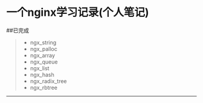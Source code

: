 ﻿一个nginx学习记录(个人笔记)
===
##已完成
> * ngx_string
> * ngx_palloc
> * ngx_array
> * ngx_queue
> * ngx_list
> * ngx_hash
> * ngx_radix_tree
> * ngx_rbtree
***
